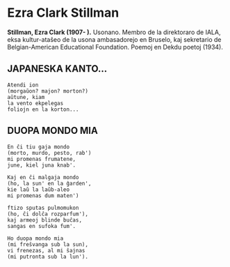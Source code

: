 # Ezra Clark Stillman
**Stillman, Ezra Clark (1907- ).** Usonano. Membro de la direktoraro de IALA, eksa kultur-ataŝeo de la usona ambasadorejo en Bruselo, kaj sekretario de Belgian-American Educational Foundation. Poemoj en Dekdu poetoj (1934).


## JAPANESKA KANTO...

    Atendi ion
    (morgaŭon? majon? morton?)
    aŭtune, kiam
    la vento ekpelegas
    foliojn en la korton...

## DUOPA MONDO MIA

    En ĉi tiu gaja mondo
    (morto, murdo, pesto, rab')
    mi promenas frumatene,
    june, kiel juna knab'.

    Kaj en ĉi malgaja mondo
    (ho, la sun' en la ĝarden',
    kie laŭ la laŭb-aleo
    mi promenas dum maten')

    ftizo sputas pulmomukon
    (ho, ĉi dolĉa rozparfum'),
    kaj armeoj blinde buĉas,
    sangas en sufoka fum'.

    Ho duopa mondo mia
    (mi freŝvanga sub la sun),
    vi frenezas, al mi ŝajnas
    (mi putronta sub la lun').
